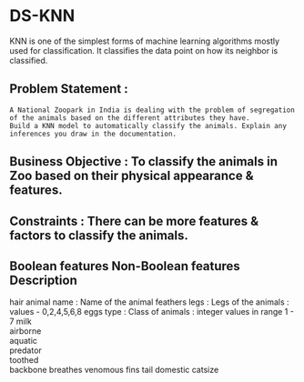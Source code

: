 # DS-KNN
KNN is one of the simplest forms of machine learning algorithms mostly used for classification. It classifies the data point on how its neighbor is classified.


## Problem Statement :
	A National Zoopark in India is dealing with the problem of segregation of the animals based on the different attributes they have.
	Build a KNN model to automatically classify the animals. Explain any inferences you draw in the documentation.

## Business Objective : To classify the animals in Zoo based on their physical appearance & features.

## Constraints :  There can be more features & factors to classify the animals.

##  Boolean features	    Non-Boolean features    Description
  hair                  	animal name :	      Name of the animal
  feathers             		legs	    :       Legs of the animals : values - 0,2,4,5,6,8
  eggs                  	type	    :        Class of animals : integer values in range 1 - 7
  milk	        
  airborne	    
  aquatic	      
  predator	
  toothed	
  backbone
  breathes
  venomous
  fins
  tail
  domestic
  catsize

